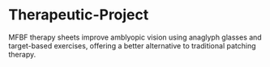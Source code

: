 # Therapeutic-Project
MFBF therapy sheets improve amblyopic vision using anaglyph glasses and target-based exercises, offering a better alternative to traditional patching therapy.
